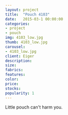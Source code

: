 ```yaml
---
layout: project
title:  "Pouch 4103"
date:   2015-03-1 00:00:00
categories:
- project
- pouch
img: 4103_low.jpg
thumb: 4103_low.jpg
carousel:
- 4103_low.jpg
client: Eiger
description: 
size: 
fabrics:
features:
color: 
price:
stocks:
popularity: 1
---
```

Little pouch can't harm you.